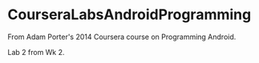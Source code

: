 # CourseraLabsAndroidProgramming

From Adam Porter's 2014 Coursera course on Programming Android.

Lab 2 from Wk 2.

